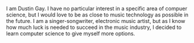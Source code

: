 I am Dustin Gay. I have no particular interest in a specific area of compuer science, but I would love to be as close to music technology as possible in the future. I am a singer-songwriter, electronic music artist, but as I know how much luck is needed to succeed in the music industry, I decided to learn computer science to give myself more options.
